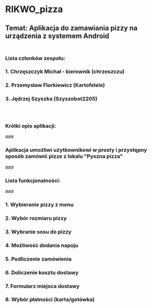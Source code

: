 # RIKWO_pizza </br>
## Temat: Aplikacja do zamawiania pizzy na urządzenia z systemem Android </br> </br>
### Lista członków zespołu: </br>
### 1. Chrzęszczyk Michał - kierownik (chrzeszczu)
### 2. Przemysław Florkiewicz (Kartofelele)
### 3. Jędrzej Szyszka (Szyszobot2205)  
### </br>
### Krótki opis aplikacji:  
###</br>
### Aplikacja umożliwi użytkownikowi w prosty i przystępny sposób zamówić pizze z lokalu "Pyszna pizza"  
###</br>
### Lista funkcjonalności:  
###</br>
### 1. Wybieranie pizzy z menu
### 2. Wybór rozmiaru pizzy
### 3. Wybranie sosu do pizzy
### 4. Możliwość dodania napoju
### 5. Podliczenie zamówienia
### 6. Doliczenie kosztu dostawy
### 7. Formularz miejsca dostawy
### 8. Wybór płatności (karta/gotówka)

